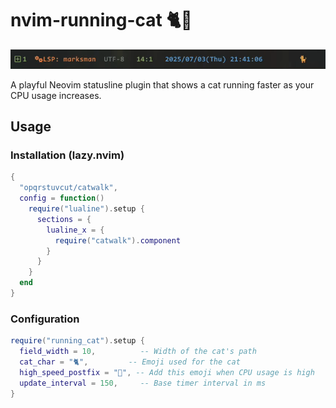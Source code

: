# nvim-running-cat 🐈💨

![demo](https://raw.githubusercontent.com/opqrstuvcut/catwalk.nvim/refs/heads/main/images/demo.gif)

A playful Neovim statusline plugin that shows a cat running faster as your CPU usage increases.

## Usage

### Installation (lazy.nvim)

```lua
{
  "opqrstuvcut/catwalk",
  config = function()
    require("lualine").setup {
      sections = {
        lualine_x = {
          require("catwalk").component
        }
      }
    }
  end
}
```

### Configuration

```lua
require("running_cat").setup {
  field_width = 10,          -- Width of the cat's path
  cat_char = "🐈️",         -- Emoji used for the cat
  high_speed_postfix = "💨", -- Add this emoji when CPU usage is high
  update_interval = 150,     -- Base timer interval in ms
}
```
